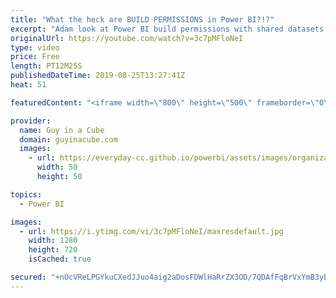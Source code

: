```yaml
---
title: "What the heck are BUILD PERMISSIONS in Power BI?!?"
excerpt: "Adam look at Power BI build permissions with shared datasets. Taking the mystery out of how you can interact with datasets and know what to do if you can't use it. This also looks at how Power BI free users can use shared datasets with Power BI Premium.  ******** LET'S CONNECT! ********  -- http://twitter.com/guyinacube"
originalUrl: https://youtube.com/watch?v=3c7pMFloNeI
type: video
price: Free
length: PT12M25S
publishedDateTime: 2019-08-25T13:27:41Z
heat: 51

featuredContent: "<iframe width=\"800\" height=\"500\" frameborder=\"0\" src=\"https://www.youtube.com/embed/3c7pMFloNeI\" allow=\"accelerometer; autoplay; encrypted-media; gyroscope; picture-in-picture\" allowfullscreen></iframe>"

provider:
  name: Guy in a Cube
  domain: guyinacube.com
  images:
    - url: https://everyday-cc.github.io/powerbi/assets/images/organizations/guyinacube.com-50x50.jpg
      width: 50
      height: 50

topics:
  - Power BI

images:
  - url: https://i.ytimg.com/vi/3c7pMFloNeI/maxresdefault.jpg
    width: 1280
    height: 720
    isCached: true

secured: "+nOcVReLPGYkuCXedJJuo4aig2aDosFDWlHaRrZX3OD/7QDAfFqBrVxYmB3yBfVe8RzxdtevcWa/qx2YuBNG37fsAGG9IJlmpc/1IfgpuNpC/wT/VhTFl583uYR6KGmrtQFo6Qttl6Xt1LW4bCulA1uADPc1nCBDviLa7iU79JdCqtUzroPGAfLarZAb4AlSgOc899OSyvKUQY058YYXgS04a4WUbC8UfWvph6uT+3EJ8nXW5dwYrQ7kA5F1pk9drJaeKiITEQ/Fo36/xdiXBcjK5IzkxrxIIPDoDUjGYNMU0X4skLYy4HUVM12tiDw65M6Jzv9td3zXAtfus1JqF4hOlreKXRQLM7VLrcHyrlTmmGILzW7MT/OBeUecteUQOsl9HSAsBZFBNZKJLJ+9Tlgk7XHmx0UsxnCUm6a9rw8=;o7n2tv9dDA/nZKG1mdCLUA=="
---
```


